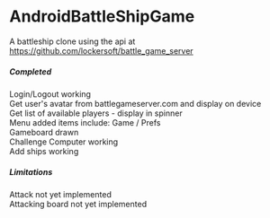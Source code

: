 AndroidBattleShipGame
=====================

A battleship clone using the api at https://github.com/lockersoft/battle_game_server

<h5>Completed</h5>
<p>
Login/Logout working<br>
Get user's avatar from battlegameserver.com and display on device<br>
Get list of available players - display in spinner<br>
Menu added items include: Game / Prefs <br>
Gameboard drawn <br>
Challenge Computer working <br>
Add ships working <br>

</p>

<h5>Limitations</h5>
Attack not yet implemented <br>
Attacking board not yet implemented <br>


